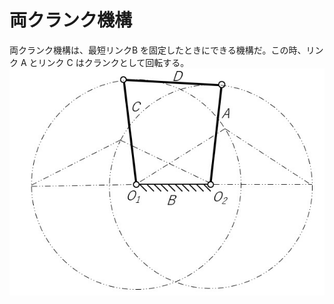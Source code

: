 # 両クランク機構
両クランク機構は、最短リンクB を固定したときにできる機構だ。この時、リンク A とリンク C はクランクとして回転する。
![両クランク機構](double-crank.jpg)